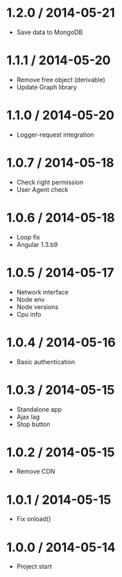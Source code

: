1.2.0 / 2014-05-21
==================

  * Save data to MongoDB

1.1.1 / 2014-05-20
==================

  * Remove free object (derivable)
  * Update Graph library

1.1.0 / 2014-05-20
==================

  * Logger-request integration

1.0.7 / 2014-05-18
==================

  * Check right permission
  * User Agent check

1.0.6 / 2014-05-18
==================

  * Loop fix
  * Angular 1.3.b9

1.0.5 / 2014-05-17
==================

  * Network interface
  * Node env
  * Node versions
  * Cpu info

1.0.4 / 2014-05-16
==================

  * Basic authentication

1.0.3 / 2014-05-15
==================

  * Standalone app
  * Ajax lag
  * Stop button

1.0.2 / 2014-05-15
==================

  * Remove CDN

1.0.1 / 2014-05-15
==================

  * Fix onload()

1.0.0 / 2014-05-14
==================

  * Project start
